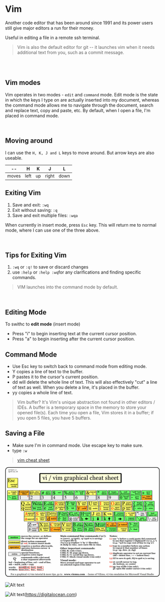 # Vim
Another code editor that has been around since 1991 and its power users still give major editors a run for their money. 

Useful in editing a file in a remote ssh terminal. 

> Vim is also the default editor for git -- it launches vim when it needs additional text from you, such as a commit message. 

<br>
<br>


## Vim modes
Vim operates in two modes - `edit` and `command` mode. Edit mode is the state in which the keys I type on are actually inserted into my document, whereas the command mode allows me to navigate through the document, search and replace text, copy and paste, etc. By default, when I open a file, I'm placed in command mode. 

<br>

## Moving around
I can use the `H, K, J and L` keys to move around. But arrow keys are also useable. 


| --     | H        | K        | J        | L        |
|:------:| :------: | :------: | :------: | :------: |
|moves   | left     | up       | right    | down     |

## Exiting Vim
1. Save and exit: `:wq`
2. Exit without saving: `:q`
3. Save and exit multiple files: `:wqa`

When currently in insert mode, press `Esc` key. This will return me to normal mode, where I can use one of the three above.  

<br>

## Tips for Exiting Vim
1. `:wq` or `:q!` to save or discard changes
2. use `:help` or `:help :wq`for any clarifications and finding specific commands. 

>VIM launches into the command mode by default.

<br>

## Editing Mode
To swithc to **edit mode** (insert mode) 
* Press "i" to begin inserting text at the current cursor position.
* Press "a" to begin inserting after the current cursor position. 

## Command Mode
* Use Esc key to switch back to command mode from editing mode.
* Y copies a line of text to the buffer.
* P pastes it to the cursor's current position.
* dd will delete the whole line of text. This will also effectively "cut" a line of text as well. When you delete a line, it's placed in the buffer.
* yy copies a whole line of text.

>Vim buffer? It's Vim's unique abstraction not found in other editors / IDEs. A buffer is a temporary space in the memory to store your opened file(s). Each time you open a file, Vim stores it in a buffer; if you open 5 files, you have 5 buffers. 

## Saving a File
* Make sure I'm in command mode. Use escape key to make sure.
* type `:w`

>[vim cheat sheet](http://www.viemu.com/vi-vim-cheat-sheet.gif)

![vim cheat sheet](vimcheatsheet.png)

![Alt text](http://www.viemu.com/vi-vim-cheat-sheet.gif "a sheet")

![Alt text](https://assets.digitalocean.com/articles/alligator/boo.svg)(https://digitalocean.com)
